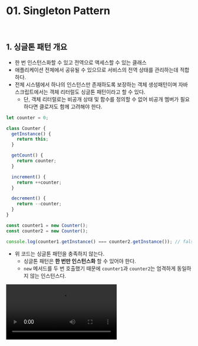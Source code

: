 # 01. Singleton Pattern

<br>

## 1. 싱글톤 패턴 개요

- 한 번 인스턴스화할 수 있고 전역으로 액세스할 수 있는 클래스
- 애플리케이션 전체에서 공유될 수 있으므로 서비스의 전역 상태를 관리하는데 적합하다.
- 전체 시스템에서 하나의 인스턴스만 존재하도록 보장하는 객체 생성패턴이며 자바스크립트에서는 객체 리터럴도 싱글톤 패턴이라고 할 수 있다.
  - 단, 객체 리터럴로는 비공개 상태 및 함수를 정의할 수 없어 비공개 멤버가 필요하다면 클로저도 함께 고려해야 한다.

```javascript
let counter = 0;

class Counter {
  getInstance() {
    return this;
  }

  getCount() {
    return counter;
  }

  increment() {
    return ++counter;
  }

  decrement() {
    return --counter;
  }
}

const counter1 = new Counter();
const counter2 = new Counter();

console.log(counter1.getInstance() === counter2.getInstance()); // false
```

- 위 코드는 싱글톤 패턴을 충족하지 않는다.
  - 싱글톤 패턴은 <b>한 번만 인스턴스화</b> 할 수 있어야 한다.
  - `new` 메서드를 두 번 호출했기 때문에 `counter1`과 `counter2`는 엄격하게 동일하지 않는 인스턴스다.

<video src="https://res.cloudinary.com/ddxwdqwkr/video/upload/v1609056519/patterns.dev/jspat-52_zkwyk1.mp4" />

(동영상 출처: https://www.patterns.dev/posts/singleton-pattern/)

<br>

```javascript
let instance;
let counter = 0;

class Counter {
  constructor() {
    if (instance) {
      throw new Error("You can only create one instance!");
    }
    instance = this;
  }

  getInstance() {
    return this;
  }

  getCount() {
    return counter;
  }

  increment() {
    return ++counter;
  }

  decrement() {
    return --counter;
  }
}

const singletonCounter = Object.freeze(new Counter());
export default singletonCounter;
```

- 위와 같이 `instance` 라는 변수를 두면 `constructor` 내부 로직에서 이미 인스턴스가 있으면 error를 뿜어주는 식으로도 해결 할 수 있다.
- 그리고 `Object.freeze` 메서드를 통해서 싱글톤을 수정할 수 없게 할 수 있다.
  - 이와 같이하면 예기치 못한 인스턴스에 속성을 추가하거나 수정하는 일을 막을 수 있다.
- 참고로 ES7 이후로는 아래와 같이 작성할 수 있다.
  - Javascript Class의 static property ([MDN 공식 문서 바로가기](https://developer.mozilla.org/en-US/docs/Web/JavaScript/Reference/Classes/static))

```javascript
class Counter {
  static instance;
    
  constructor() {
    if (instance) {
      throw new Error("You can only create one instance!");
    }
    instance = this;
  }

  getInstance() {
    return this;
  }

  getCount() {
    return counter;
  }

  increment() {
    return ++counter;
  }

  decrement() {
    return --counter;
  }
}
```

- 고정된 메모리 영역을 얻으면서 동시에 단 한번만 `new`를 사용하여 메모리 낭비를 방지할 수 있다.
- 싱글톤으로 만들어진 인스턴스는 전역으로 사용된다.
- 너무 많은 일을 위임하거나 공유할 경우 Coupling이 

<br>

## 2. 단점

- 하나의 인스턴스로 여러 컴포넌트에서 사용하는 경우 공통 인스턴스 내의 값을 한 컴포넌트에서 바꾸는 경우 다른 컴포넌트에서도 영향이 있을 수 있다.
- 싱글톤 패턴에 의존하는 테스트 코드는 까다로울 수 있다.
  - 매번 새 인스턴스를 만들 수 없기 때문에 모든 테스트는 이전 테스트의 전역 인스턴스 수정에 의존한다.
  - 이 경우 테스트 순서가 중요하며 작은 수정 하나가 전체 테스트 코드 실행의 실패로 이어질 수 있다.
  - 그래서 테스트 후 테스트에 의해 수정된 사항을 재설정하려면 전체 인스턴스를 재설정해야 한다.

<br>

## 3. 정리

- 싱글톤 패턴은 전체 앱에서 참조될 수 있어야 한다.
- 전역 변수는 전역 범위에서 사용할 수 있으므로 애플리케이션 전체에서 해당 변수에 액세스할 수 있다.
- 전역 변수는 전역 범위의 오염을 일으켜 예기치 않은 동작이 발생할 수 있다.
- 하지만 Javascript의 ES2015 이후에서는 `let`, `const`와 같은 변수 선언 키워드가 등장하여 변수를 블록 범위로 유지하여 전역 범위의 오염을 방지할 수 있게 되었다.
- 싱글톤 패턴은 전역에서 접근한다는 컨셉이 있기 때문에 설계상 유일해야하는 부분에서만 사용하는 것이 좋을 것 같다.

<br>

:bookmark: <b>Reference</b>

- https://www.patterns.dev/posts/singleton-pattern/
- https://heecheolman.tistory.com/40
- https://webclub.tistory.com/150
- https://velog.io/@sms8377/Structure-%EC%8B%B1%EA%B8%80%ED%86%A4-%ED%8C%A8%ED%84%B4%EA%B3%BC-%EB%AC%B8%EC%A0%9C%EC%A0%90
- https://mangkyu.tistory.com/153